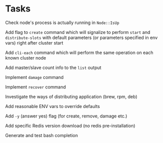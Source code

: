 # Tasks

Check node's process is actually running in `Node::IsUp` 

Add flag to `create` command which will signalize to perform `start` and `distribute-slots` with default parameters (or 
parameters specified in env vars) right after cluster start

Add `cli-each` command which will perform the same operation on each known cluster node 

Add master/slave count info to the `list` output

Implement `damage` command
 
Implement `recover` command

Investigate the ways of distributing application (brew, rpm, deb)

Add reasonable ENV vars to override defaults

Add `-y` (answer yes) flag (for create, remove, damage etc.)

Add specific Redis version download (no redis pre-installation)

Generate and test bash completion

